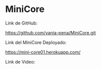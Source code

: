 # MiniCore
 
Link de GitHub:

https://github.com/yania-pena/MiniCore.git



Link del MiniCore Deployado:

https://mini-core01.herokuapp.com/


Link de Video:

